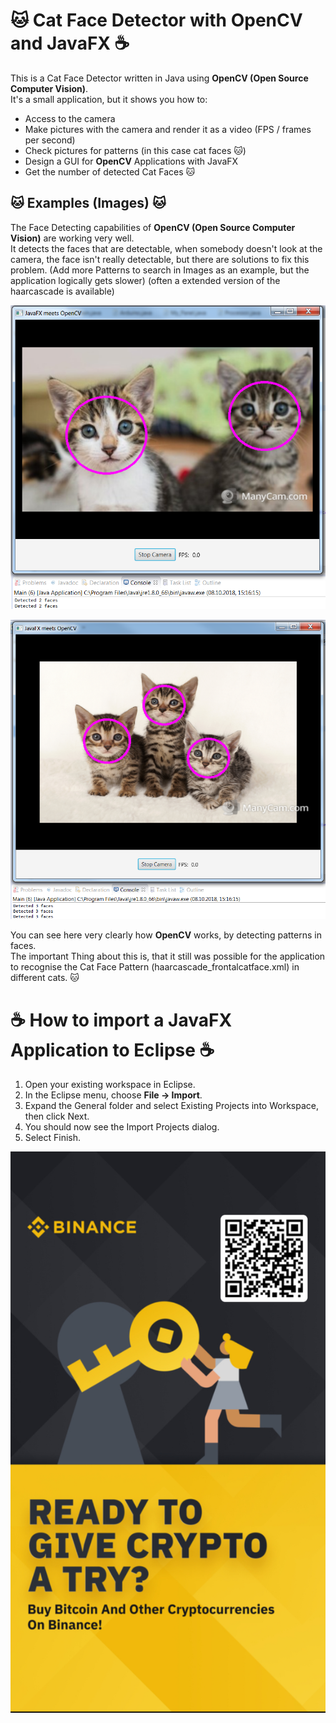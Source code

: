 # 🐱 Cat Face Detector with OpenCV and JavaFX ☕️

This is a Cat Face Detector written in Java using **OpenCV (Open Source Computer Vision)**. </br>
It's a small application, but it shows you how to:</br>

- Access to the camera
- Make pictures with the camera and render it as a video (FPS / frames per second)
- Check pictures for patterns (in this case cat faces 🐱)
- Design a GUI for **OpenCV** Applications with JavaFX
- Get the number of detected Cat Faces 🐱

## 🐱 Examples (Images) 🐱

The Face Detecting capabilities of **OpenCV (Open Source Computer Vision)** are working very well.</br>
It detects the faces that are detectable, when somebody doesn't look at the camera, the face isn't really detectable, but there are solutions to fix this problem. (Add more Patterns to search in Images as an example, but the application logically gets slower) (often a extended version of the haarcascade is available)

![Example Image OpenCV Face Detection](Images/Example_Image.png)

![Example Image OpenCV Face Detection with different Faces](Images/Example_Image_different_cute_kittens.png)

You can see here very clearly how **OpenCV** works, by detecting patterns in faces.</br>
The important Thing about this is, that it still was possible for the application to recognise the Cat Face Pattern (haarcascade_frontalcatface.xml) in different cats. 🐱

# ☕️ How to import a JavaFX Application to Eclipse ☕️

1. Open your existing workspace in Eclipse.
2. In the Eclipse menu, choose **File -> Import**.
3. Expand the General folder and select Existing Projects into Workspace, then click Next.
4. You should now see the Import Projects dialog.
5. Select Finish.

![Binance Ready to give crypto a try ? buy bitcoin and other cryptocurrencies on binance](Images/binance.jpg)
